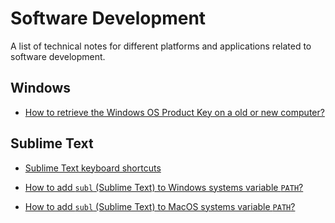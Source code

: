 # Software Development
A list of technical notes for different platforms and applications related to software development.

## Windows

- [How to retrieve the Windows OS Product Key on a old or new computer?](windows/1.md)

## Sublime Text

- [Sublime Text keyboard shortcuts](./subl/3.md)

- [How to add `subl` (Sublime Text) to Windows systems variable `PATH`?](subl/2.md)

- [How to add `subl` (Sublime Text) to MacOS systems variable `PATH`?](subl/1.md)
